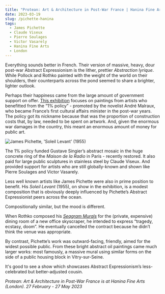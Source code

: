 ```yaml
---
title: "Protean: Art & Architecture in Post-War France | Hanina Fine Arts"
date: 2023-03-19
slug: /pichette-hanina
tags:
  - James Pichette
  - Claude Viseux
  - Pierre Soulages
  - Victor Vasarely
  - Hanina Fine Arts
  - London
---
```


Everything sounds better in French. Their version of massive, heavy, dour post-war Abstract Expressionism is the lither, prettier *Abstraction lyrique*. While Pollock and Rothko painted with the weight of the world on their shoulders, their counterparts across the pond seemed to share a brighter, lighter outlook.

Perhaps their happiness came from the large amount of government support on offer. [This exhibition](http://www.haninafinearts.com/exhibitions/protean#19) focuses on paintings from artists who benefitted from the “1% policy” - promoted by the novelist André Malraux, who became France’s first cultural affairs minister in the post-war years. The policy got its nickname because that was the proportion of construction costs that, by law, needed to be spent on artwork. And, given the enormous war damages in the country, this meant an enormous amount of money for public art.

![James Pichette, 'Soleil Levant' (1955)](/pichette-hanina-1.jpeg)

The 1% policy funded Gustave Singier’s abstract mosaic in the huge concrete ring of the *Maison de la Radio* in Paris - recently restored. It also paid for large public sculptures in stainless steel by Claude Viseux. And provided support for artists who are still globally-known and shown like Pierre Soulages and Victor Vasarely.

Less well known artists like James Pichette were also in prime position to benefit. His *Soleil Levant* (1955), on show in the exhibition, is a modest composition that is obviously deeply influenced by Pichette’s Abstract Expressionist peers across the ocean. 

Compositionally similar, but the mood is different. 

When Rothko composed his *[Seagram Murals](https://www.tate.org.uk/visit/tate-britain/display/jmw-turner/mark-rothko-seagram-murals)* for the (private, expensive) dining room of a new office skyscraper, he intended to express “tragedy, ecstasy, doom”. He eventually cancelled the contract because he didn’t think the venue was appropriate.

By contrast, Pichette’s work was outward-facing, friendly, aimed for the widest possible public. From these bright abstract oil paintings came much larger works: most famously, a massive mural using similar forms on the side of a public housing block in Vitry-sur-Seine.

It's good to see a show which showcases Abstract Expressionism’s less-celebrated but better-adjusted cousin.

*Protean: Art & Architecture in Post-War France is at Hanina Fine Arts (London). 27 February - 27 May 2023*
